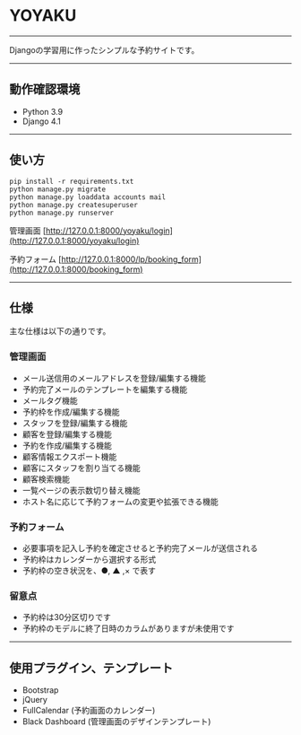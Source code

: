 # YOYAKU
***********************************************************************

Djangoの学習用に作ったシンプルな予約サイトです。

***********************************************************************
## 動作確認環境
* Python 3.9
* Django 4.1

***********************************************************************
## 使い方

```
pip install -r requirements.txt
python manage.py migrate
python manage.py loaddata accounts mail
python manage.py createsuperuser
python manage.py runserver
```

管理画面 [http://127.0.0.1:8000/yoyaku/login](http://127.0.0.1:8000/yoyaku/login)

予約フォーム [http://127.0.0.1:8000/lp/booking_form](http://127.0.0.1:8000/booking_form)

***********************************************************************
## 仕様

主な仕様は以下の通りです。

### 管理画面
* メール送信用のメールアドレスを登録/編集する機能
* 予約完了メールのテンプレートを編集する機能
* メールタグ機能
* 予約枠を作成/編集する機能
* スタッフを登録/編集する機能
* 顧客を登録/編集する機能
* 予約を作成/編集する機能
* 顧客情報エクスポート機能
* 顧客にスタッフを割り当てる機能
* 顧客検索機能
* 一覧ページの表示数切り替え機能
* ホスト名に応じて予約フォームの変更や拡張できる機能

### 予約フォーム
* 必要事項を記入し予約を確定させると予約完了メールが送信される
* 予約枠はカレンダーから選択する形式
* 予約枠の空き状況を、●, ▲ ,× で表す

### 留意点

* 予約枠は30分区切りです
* 予約枠のモデルに終了日時のカラムがありますが未使用です

***********************************************************************
## 使用プラグイン、テンプレート
* Bootstrap
* jQuery
* FullCalendar (予約画面のカレンダー)
* Black Dashboard (管理画面のデザインテンプレート)
